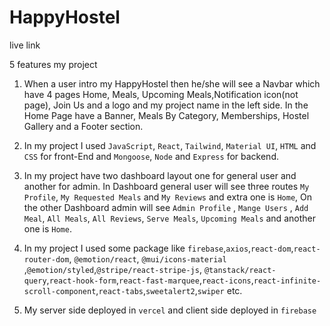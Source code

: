 # HappyHostel
live link 

5 features my project

1. When a user intro my HappyHostel then he/she will see a Navbar which have 4 pages Home, Meals, Upcoming Meals,Notification icon(not page), Join Us and a logo and my project name in the left side. In the Home Page have a Banner, Meals By Category, Memberships, Hostel Gallery and a Footer section.

2. In my project I used `JavaScript`, `React`, `Tailwind`, `Material UI`, `HTML` and `CSS` for front-End and `Mongoose`, `Node` and `Express` for backend.

3. In my project have two dashboard layout one for general user and another for admin. In Dashboard general user will see three routes `My Profile`, `My Requested Meals` and `My Reviews` and extra one is `Home`, On the other Dashboard admin will see `Admin Profile` , `Mange Users` , `Add Meal`, `All Meals`, `All Reviews`, `Serve Meals`, `Upcoming Meals` and another one is `Home`.

4. In my project I used some package like `firebase`,`axios`,`react-dom`,`react-router-dom`, `@emotion/react`, `@mui/icons-material` ,`@emotion/styled`,`@stripe/react-stripe-js`, `@tanstack/react-query`,`react-hook-form`,`react-fast-marquee`,`react-icons`,`react-infinite-scroll-component`,`react-tabs`,`sweetalert2`,`swiper` etc.

5. My server side deployed in `vercel` and client side deployed in `firebase`



